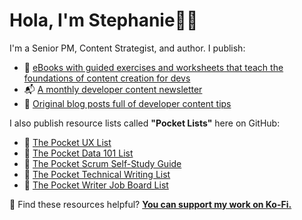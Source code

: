 # Hola, I'm Stephanie👋🏽

I'm a Senior PM, Content Strategist, and author. I publish:

- 📖 [eBooks with guided exercises and worksheets that teach the foundations of content creation for devs](www.developersguidetocontent.com)
- 📬 [A monthly developer content newsletter](http://bit.ly/devcontentdigest)
- 📝 [Original blog posts full of developer content tips](www.stephaniemorillo.co/blog)


I also publish resource lists called **"Pocket Lists"** here on GitHub:

- 📌 [The Pocket UX List](https://github.com/rubymorillo/pocket-ux-list)
- 📌 [The Pocket Data 101 List](https://github.com/rubymorillo/pocket-data-101-list)
- 📌 [The Pocket Scrum Self-Study Guide](https://github.com/rubymorillo/pocket-scrum-self-study-list)
- 📌 [The Pocket Technical Writing List](https://github.com/rubymorillo/pocket-tech-writing-list)
- 📌 [The Pocket Writer Job Board List](https://github.com/rubymorillo/pocket-writer-job-boards-list/)


💫 Find these resources helpful? [**You can support my work on Ko-Fi.**](www.ko-fi.com/stephaniemorillo.com)
